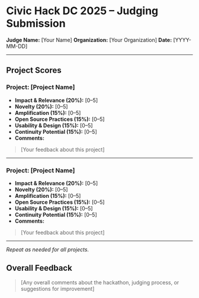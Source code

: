 # Civic Hack DC 2025 – Judging Submission

**Judge Name:** \[Your Name]
**Organization:** \[Your Organization]
**Date:** \[YYYY-MM-DD]

---

## Project Scores

### Project: \[Project Name]

* **Impact & Relevance (20%):** \[0–5]
* **Novelty (20%):** \[0–5]
* **Amplification (15%):** \[0–5]
* **Open Source Practices (15%):** \[0–5]
* **Usability & Design (15%):** \[0–5]
* **Continuity Potential (15%):** \[0–5]
* **Comments:**

> \[Your feedback about this project]

---

### Project: \[Project Name]

* **Impact & Relevance (20%):** \[0–5]
* **Novelty (20%):** \[0–5]
* **Amplification (15%):** \[0–5]
* **Open Source Practices (15%):** \[0–5]
* **Usability & Design (15%):** \[0–5]
* **Continuity Potential (15%):** \[0–5]
* **Comments:**

> \[Your feedback about this project]

---

*Repeat as needed for all projects.*

## Overall Feedback

> \[Any overall comments about the hackathon, judging process, or suggestions for improvement]
